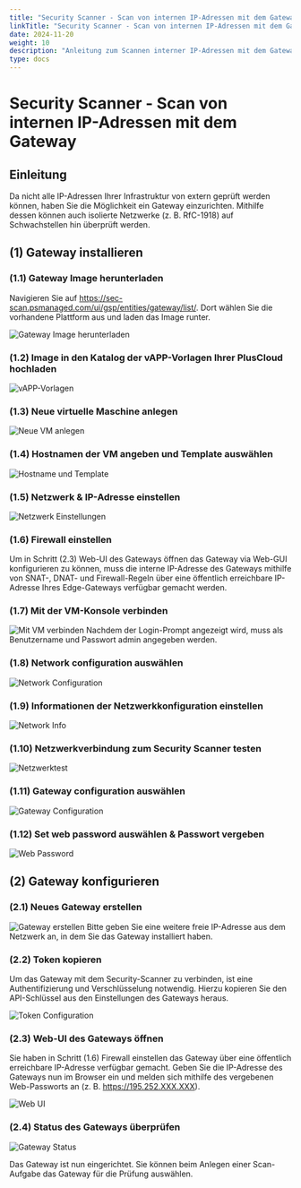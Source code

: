 ```yaml
---
title: "Security Scanner - Scan von internen IP-Adressen mit dem Gateway"
linkTitle: "Security Scanner - Scan von internen IP-Adressen mit dem Gateway"
date: 2024-11-20
weight: 10
description: "Anleitung zum Scannen interner IP-Adressen mit dem Gateway"
type: docs
---
```


# Security Scanner - Scan von internen IP-Adressen mit dem Gateway

## Einleitung

Da nicht alle IP-Adressen Ihrer Infrastruktur von extern geprüft werden können, haben Sie die Möglichkeit ein Gateway einzurichten. Mithilfe dessen können auch isolierte Netzwerke (z. B. RfC-1918) auf Schwachstellen hin überprüft werden.

## (1) Gateway installieren

### (1.1) Gateway Image herunterladen

Navigieren Sie auf https://sec-scan.psmanaged.com/ui/gsp/entities/gateway/list/. Dort wählen Sie die vorhandene Plattform aus und laden das Image runter.

![Gateway Image herunterladen](./vmware-download.png)

### (1.2) Image in den Katalog der vAPP-Vorlagen Ihrer PlusCloud hochladen

![vAPP-Vorlagen](./vapp-vorlagen.png)

### (1.3) Neue virtuelle Maschine anlegen

![Neue VM anlegen](./neue-vm.png)

### (1.4) Hostnamen der VM angeben und Template auswählen

![Hostname und Template](./hostname-template.png)

### (1.5) Netzwerk & IP-Adresse einstellen

![Netzwerk Einstellungen](./netzwerk-einstellungen.png)

### (1.6) Firewall einstellen

Um in Schritt (2.3) Web-UI des Gateways öffnen das Gateway via Web-GUI konfigurieren zu können, muss die interne IP-Adresse des Gateways mithilfe von SNAT-, DNAT- und Firewall-Regeln über eine öffentlich erreichbare IP-Adresse Ihres Edge-Gateways verfügbar gemacht werden.

### (1.7) Mit der VM-Konsole verbinden

![Mit VM verbinden](./vm-verbinden.png)
Nachdem der Login-Prompt angezeigt wird, muss als Benutzername und Passwort admin angegeben werden.

### (1.8) Network configuration auswählen

![Network Configuration](./network-config.png)

### (1.9) Informationen der Netzwerkkonfiguration einstellen

![Network Info](./network-info.png)

### (1.10) Netzwerkverbindung zum Security Scanner testen

![Netzwerktest](./network-test.png)

### (1.11) Gateway configuration auswählen

![Gateway Configuration](./gateway-config.png)

### (1.12) Set web password auswählen & Passwort vergeben

![Web Password](./web-password.png)

## (2) Gateway konfigurieren

### (2.1) Neues Gateway erstellen

![Gateway erstellen](./gateway-create.png)
Bitte geben Sie eine weitere freie IP-Adresse aus dem Netzwerk an, in dem Sie das Gateway installiert haben.

### (2.2) Token kopieren

Um das Gateway mit dem Security-Scanner zu verbinden, ist eine Authentifizierung und Verschlüsselung notwendig. Hierzu kopieren Sie den API-Schlüssel aus den Einstellungen des Gateways heraus.

![Token Configuration](./token-config.png)

### (2.3) Web-UI des Gateways öffnen

Sie haben in Schritt (1.6) Firewall einstellen das Gateway über eine öffentlich erreichbare IP-Adresse verfügbar gemacht. Geben Sie die IP-Adresse des Gateways nun im Browser ein und melden sich mithilfe des vergebenen Web-Passworts an (z. B. https://195.252.XXX.XXX).

![Web UI](./web-ui.png)

### (2.4) Status des Gateways überprüfen

![Gateway Status](./gateway-status.png)

Das Gateway ist nun eingerichtet. Sie können beim Anlegen einer Scan-Aufgabe das Gateway für die Prüfung auswählen.
